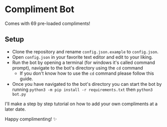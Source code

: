 # Compliment Bot

Comes with 69 pre-loaded compliments!

## Setup

* Clone the repository and rename `config.json.example` to `config.json`.
* Open `config.json` in your favorite text editor and edit to your liking.
* Run the bot by opening a terminal (for windows it's called command prompt), navigate to the bot's directory using the `cd` command 
	* If you don't know how to use the `cd` command please follow this guide.
* Once you have navigated to the bot's directory you can start the bot by running `python3 -m pip install -r requirements.txt` then `python3 bot.py`

I'll make a step by step tutorial on how to add your own compliments at a later date.

Happy complimenting! :sparkles: